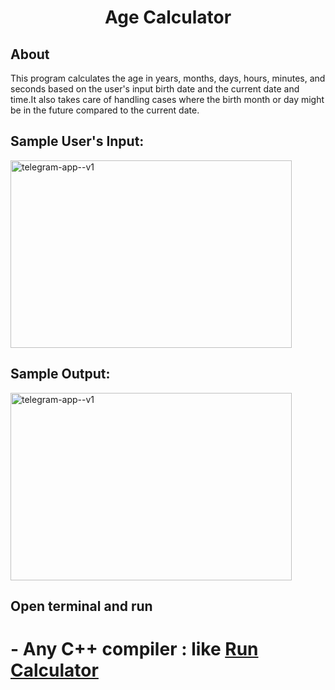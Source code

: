 <h1 align="center">Age Calculator</h1>
<h2 align="left">About</h2>
<p>This program calculates the age in years, months, days, hours, minutes, and seconds based on the user's input birth date and the current date and time.It also takes care of handling cases where the birth month or day might be in the future compared to the current date.</p>

<h2 align="left">Sample User's Input:</h2>

  <div align="left">
    <a href="https://t.me/mursalatul" title="Telegram">
      <img width="450" height="300" src="https://github.com/asrafulmolla/Age_Calculator/assets/128937137/6f755fc4-ca07-46cb-961d-d9c8afc804c1" alt="telegram-app--v1"/>
    </a>
  </div>

<h2 align="left">Sample Output:</h2>

  <div align="left">
    <a href="https://t.me/mursalatul" title="Telegram">
      <img width="450" height="300" src="https://github.com/asrafulmolla/Age_Calculator/assets/128937137/f44b5233-b524-43d4-8c14-5481caa518a9" alt="telegram-app--v1"/>
    </a>
  </div>
  
<h2 align="left">Open terminal and run</h2>
<h1>
- Any C++ compiler : like <a href="https://www.programiz.com/cpp-programming/online-compiler/">Run Calculator</a>
</h1>
